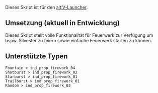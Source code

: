 Dieses Skript ist für den [alt:V-Launcher](https://altv.mp).

## Umsetzung (aktuell in Entwicklung)
Dieses Skript stellt volle Funktionalität für Feuerwerk zur Verfügung um bspw. Silvester zu feiern sowie einfache Feuerwerk starten zu können.

## Unterstützte Typen
```
Fountain > ind_prop_firework_04
Shotburst > ind_prop_firework_02
Starburst > ind_prop_firework_01
Trailburst > ind_prop_firework_01
Random > ind_prop_firework_03
```
